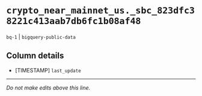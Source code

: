 # `crypto_near_mainnet_us._sbc_823dfc38221c413aab7db6fc1b08af48`
`bq-1` | `bigquery-public-data`

## Column details
* [TIMESTAMP] `last_update`

-------------------------------------------------------------------------------
*Do not make edits above this line.*
